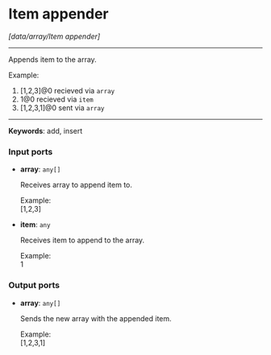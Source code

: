 # Item appender

_[data/array/Item appender]_

---

Appends item to the array.  
  
Example:   
1. [1,2,3]@0 recieved via `array`   
2. 1@0 recieved via `item`   
3. [1,2,3,1]@0 sent via `array`  

---

__Keywords__: add, insert

### Input ports

* __array__: ` any[] `

    Receives array to append item to.  
      
    Example:  
    [1,2,3]  


* __item__: ` any `

    Receives item to append to the array.  
      
    Example:  
    1  

### Output ports

* __array__: ` any[] `

    Sends the new array with the appended item.  
      
    Example:  
    [1,2,3,1]  

